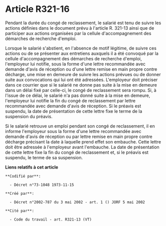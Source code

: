 # Article R321-16

Pendant la durée du congé de reclassement, le salarié est tenu de suivre les actions définies dans le document prévu à
l'article R. 321-13 ainsi que de participer aux actions organisées par la cellule d'accompagnement des démarches de recherche
d'emploi.

Lorsque le salarié s'abstient, en l'absence de motif légitime, de suivre ces actions ou de se présenter aux entretiens
auxquels il a été convoqué par la cellule d'accompagnement des démarches de recherche d'emploi, l'employeur lui notifie, sous
la forme d'une lettre recommandée avec demande d'avis de réception ou d'une lettre remise en main propre contre décharge, une
mise en demeure de suivre les actions prévues ou de donner suite aux convocations qui lui ont été adressées. L'employeur doit
préciser dans ce courrier que si le salarié ne donne pas suite à la mise en demeure dans un délai fixé par celle-ci, le congé
de reclassement sera rompu. Si, à l'issue de ce délai, le salarié n'a pas donné suite à la mise en demeure, l'employeur lui
notifie la fin du congé de reclassement par lettre recommandée avec demande d'avis de réception. Si le préavis est suspendu,
la date de présentation de cette lettre fixe le terme de la suspension du préavis.

Si le salarié retrouve un emploi pendant son congé de reclassement, il en informe l'employeur sous la forme d'une lettre
recommandée avec demande d'avis de réception ou par lettre remise en main propre contre décharge précisant la date à laquelle
prend effet son embauche. Cette lettre doit être adressée à l'employeur avant l'embauche. La date de présentation de cette
lettre fixe la fin du congé de reclassement et, si le préavis est suspendu, le terme de sa suspension.

**Liens relatifs à cet article**

	**Codifié par**:

	  - Décret n°73-1048 1973-11-15

	**Créé par**:

	  - Décret n°2002-787 du 3 mai 2002 - art. 1 () JORF 5 mai 2002

	**Cité par**:

	  - Code du travail - art. R321-13 (VT)
